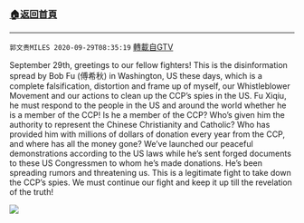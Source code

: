 ﻿###  [:house:返回首頁](https://github.com/ourhimalayas/txt)
---

`郭文贵MILES 2020-09-29T08:35:19` [轉載自GTV](https://gtv.org/web/#/UserInfo/5e596957357cc612d35a8044)

September 29th, greetings to our fellow fighters! This is the disinformation spread by Bob Fu (傅希秋) in Washington, US these days, which is a complete falsification, distortion and frame up of myself, our Whistleblower Movement and our actions to clean up the CCP’s spies in the US. Fu Xiqiu, he must respond to the people in the US and around the world whether he is a member of the CCP! Is he a member of the CCP? Who’s given him the authority to represent the Chinese Christianity and Catholic? Who has provided him with millions of dollars of donation every year from the CCP, and where has all the money gone? We’ve launched our peaceful demonstrations according to the US laws while he’s sent forged documents to these US Congressmen to whom he’s made donations. He’s been spreading rumors and threatening us. This is a legitimate fight to take down the CCP’s spies. We must continue our fight and keep it up till the revelation of the truth!

[![](https://filegroup.gtv.org/cdn-cgi/image/width=600/https://filegroup.gtv.org/group3/default/20200929/08/35/0/bc7b30ab90f7a52b6b74c8d5784c8000)](https://filegroup.gtv.org/group3/default/20200929/08/35/0/45e146ee7df9508216d5a8ef8bef2dd7.MOV)